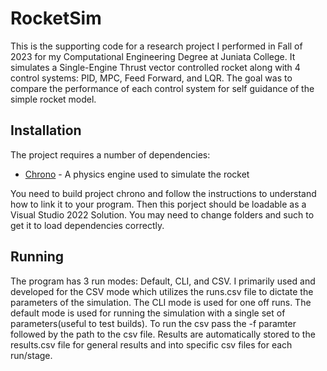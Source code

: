 # RocketSim
This is the supporting code for a research project I performed in Fall of 2023 for my Computational Engineering Degree at Juniata College. It simulates a Single-Engine Thrust vector controlled rocket along with 4 control systems: PID, MPC, Feed Forward, and LQR. The goal was to compare the performance of each control system for self guidance of the simple rocket model.

## Installation
The project requires a number of dependencies: 
- [Chrono](https://projectchrono.org/) - A physics engine used to simulate the rocket

You need to build project chrono and follow the instructions to understand how to link it to your program. Then this porject should be loadable as a Visual Studio 2022 Solution. You may need to change folders and such to get it to load dependencies correctly.

## Running
The program has 3 run modes: Default, CLI, and CSV. I primarily used and developed for the CSV mode which utilizes the runs.csv file to dictate the parameters of the simulation. The CLI mode is used for one off runs. The default mode is used for running the simulation with a single set of parameters(useful to test builds). To run the csv pass the -f paramter followed by the path to the csv file. Results are automatically stored to the results.csv file for general results and into specific csv files for each run/stage. 

